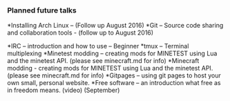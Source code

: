### Planned future talks

*Installing Arch Linux – (Follow up August 2016) 
*Git – Source code sharing and collaboration tools - (follow up to August 2016)

*IRC – introduction and how to use – Beginner
*tmux – Terminal multiplexing
*Minetest modding –  creating mods for MINETEST using Lua and the minetest API. (please see minecraft.md for info)
*Minecraft modding - creating mods for MINETEST using Lua and the minetest API. (please see minecraft.md for info)
*Gitpages – using git pages to host your own small, personal website.
*Free software – an introduction what free as in freedom means.  (video) (September)


